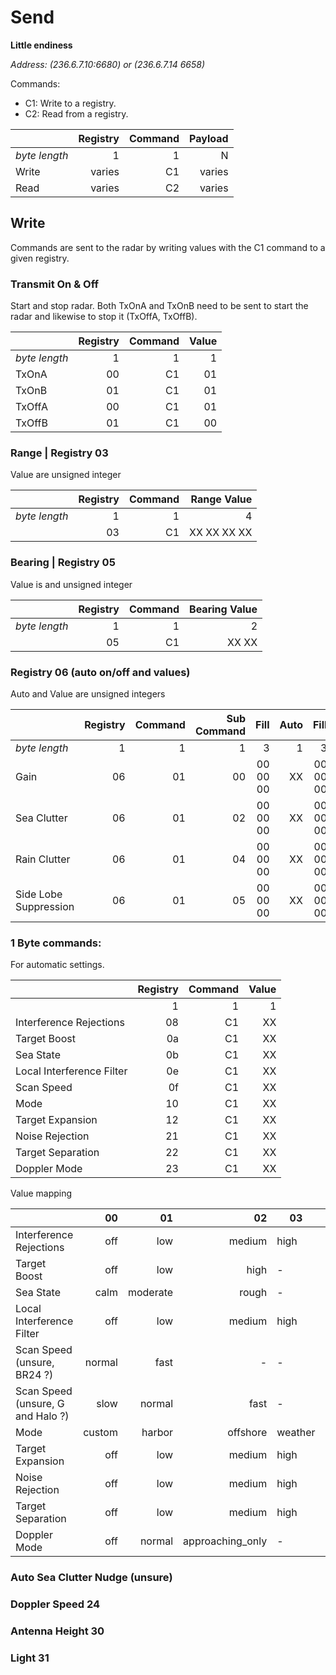 
# Send 
__Little endiness__

_Address: (236.6.7.10:6680) or (236.6.7.14 6658)_

Commands:
+ C1: Write to a registry.
+ C2: Read from a registry.

|         | Registry | Command | Payload |
|:--------|---------:|--------:|--------:|
| *byte length* |        1 |       1 |       N |
| Write   |   varies |      C1 |  varies |
| Read    |   varies |      C2 |  varies |


## Write

Commands are sent to the radar by writing values with the C1 command to a given registry.

### Transmit On & Off

Start and stop radar.
Both TxOnA and TxOnB need to be sent to start the radar
and likewise to stop it (TxOffA, TxOffB).

|               | Registry | Command | Value |
|:--------------|---------:|--------:|------:|
| *byte length* |        1 |       1 |     1 |
| TxOnA         |       00 |      C1 |    01 |
| TxOnB         |       01 |      C1 |    01 |
| TxOffA        |       00 |      C1 |    01 |
| TxOffB        |       01 |      C1 |    00 |

### Range | Registry 03

Value are unsigned integer

|               | Registry | Command | Range Value |
|:--------------|---------:|--------:|------------:|
| *byte length* |        1 |       1 |           4 |
|               |       03 |      C1 | XX XX XX XX |


### Bearing | Registry 05
Value is and unsigned integer

|               | Registry | Command | Bearing      Value |
|:--------------|---------:|--------:|-------------------:|
| *byte length* |        1 |       1 |                  2 |
|               |       05 |      C1 |              XX XX |


### Registry 06 (auto on/off and values)

Auto and Value are unsigned integers

|                        |  Registry |  Command |  Sub Command |      Fill |  Auto |      Fill |  Value |
|:-----------------------|----------:|---------:|-------------:|----------:|------:|----------:|-------:|
| *byte length*          |         1 |        1 |            1 |         3 |     1 |         3 |      1 |
| Gain                   |        06 |       01 |           00 |  00 00 00 |    XX |  00 00 00 |     XX |
| Sea Clutter            |        06 |       01 |           02 |  00 00 00 |    XX |  00 00 00 |     XX |
| Rain Clutter           |        06 |       01 |           04 |  00 00 00 |    XX |  00 00 00 |     XX |
| Side Lobe Suppression  |        06 |       01 |           05 |  00 00 00 |    XX |  00 00 00 |     XX |


### 1 Byte commands:
For automatic settings.

|                           | Registry | Command | Value |
|:--------------------------|---------:|--------:|------:|
|                           |        1 |       1 |     1 |
| Interference Rejections   |       08 |      C1 |    XX |
| Target Boost              |       0a |      C1 |    XX |
| Sea State                 |       0b |      C1 |    XX |
| Local Interference Filter |       0e |      C1 |    XX |
| Scan Speed                |       0f |      C1 |    XX |
| Mode                      |       10 |      C1 |    XX |
| Target Expansion          |       12 |      C1 |    XX |
| Noise Rejection           |       21 |      C1 |    XX |
| Target Separation         |       22 |      C1 |    XX |
| Doppler Mode              |       23 |      C1 |    XX |

Value mapping

|                                    |     00 |       01 |               02 | 03      | 05   |
|:-----------------------------------|-------:|---------:|-----------------:|---------|------|
| Interference Rejections            |    off |      low |           medium | high    | -    |
| Target Boost                       |    off |      low |             high | -       | -    |
| Sea State                          |   calm | moderate |            rough | -       | -    |
| Local Interference Filter          |    off |      low |           medium | high    | -    |
| Scan Speed  (unsure, BR24 ?)       | normal |     fast |                - | -       | -    |
| Scan Speed  (unsure, G and Halo ?) |   slow |   normal |             fast | -       | -    |
| Mode                               | custom |   harbor |         offshore | weather | bird |
| Target Expansion                   |    off |      low |           medium | high    | -    |
| Noise Rejection                    |    off |      low |           medium | high    | -    |
| Target Separation                  |    off |      low |           medium | high    | -    |
| Doppler Mode                       |    off |   normal | approaching_only | -       | -    |

### Auto Sea Clutter Nudge (unsure)


### Doppler Speed 24


### Antenna Height 30


### Light 31